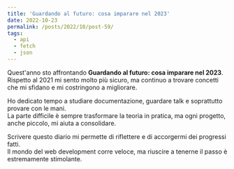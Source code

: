 ```yaml
---
title: 'Guardando al futuro: cosa imparare nel 2023'
date: 2022-10-23
permalink: /posts/2022/10/post-59/
tags:
  - api
  - fetch
  - json
---
```


Quest'anno sto affrontando **Guardando al futuro: cosa imparare nel 2023**.  
Rispetto al 2021 mi sento molto più sicuro, ma continuo a trovare concetti che mi sfidano e mi costringono a migliorare.

Ho dedicato tempo a studiare documentazione, guardare talk e soprattutto provare con le mani.  
La parte difficile è sempre trasformare la teoria in pratica, ma ogni progetto, anche piccolo, mi aiuta a consolidare.

Scrivere questo diario mi permette di riflettere e di accorgermi dei progressi fatti.  
Il mondo del web development corre veloce, ma riuscire a tenerne il passo è estremamente stimolante.


